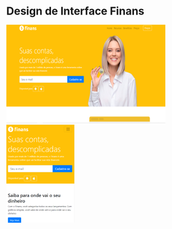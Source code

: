 <link rel="stylesheet" href=".github/css/stilo.css">

# Design de Interface Finans

<img src=".github/imagens/cabecalho-desktop.png" width="420" height="260">
<img src=".github/imagens/cabecalho-mobile.png" width="180" height="260">
